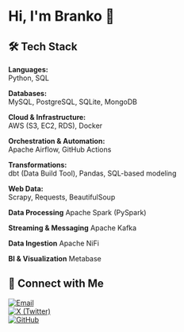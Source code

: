 # Hi, I'm Branko 👋

## 🛠️ Tech Stack

**Languages:**  
Python, SQL

**Databases:**  
MySQL, PostgreSQL, SQLite, MongoDB

**Cloud & Infrastructure:**  
AWS (S3, EC2, RDS), Docker

**Orchestration & Automation:**  
Apache Airflow, GitHub Actions

**Transformations:**  
dbt (Data Build Tool), Pandas, SQL-based modeling

**Web Data:**  
Scrapy, Requests, BeautifulSoup

**Data Processing** 
Apache Spark (PySpark)

**Streaming & Messaging**
Apache Kafka

**Data Ingestion** 
Apache NiFi

**BI & Visualization**
Metabase

## 🔗 Connect with Me
[![Email](https://img.shields.io/badge/Email-%230d6efd?style=for-the-badge&logo=mail.ru&logoColor=white)](mailto:branko.contact@proton.me)  
[![X (Twitter)](https://img.shields.io/badge/X-000000?style=for-the-badge&logo=x&logoColor=white)](https://x.com/BrankoData)  
[![GitHub](https://img.shields.io/badge/GitHub-181717?style=for-the-badge&logo=github&logoColor=white)](https://github.com/brankowss)
